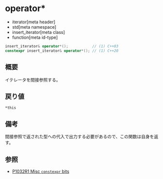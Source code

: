 # operator*
* iterator[meta header]
* std[meta namespace]
* insert_iterator[meta class]
* function[meta id-type]

```cpp
insert_iterator& operator*();           // (1) C++03
constexpr insert_iterator& operator*(); // (1) C++20
```

## 概要
イテレータを間接参照する。


## 戻り値
`*this`


## 備考
間接参照で返された型への代入で出力する必要があるので、この関数は自身を返す。


## 参照
- [P1032R1 Misc `constexpr` bits](http://www.open-std.org/jtc1/sc22/wg21/docs/papers/2018/p1032r1.html)
